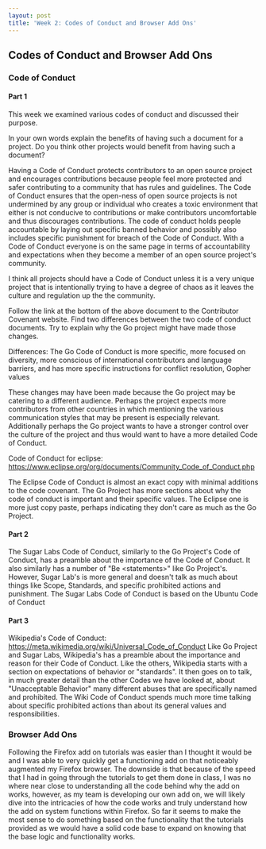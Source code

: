 ```yaml
---
layout: post
title: 'Week 2: Codes of Conduct and Browser Add Ons'
---
```


## Codes of Conduct and Browser Add Ons

### Code of Conduct
#### Part 1
This week we examined various codes of conduct and discussed their purpose.

In your own words explain the benefits of having such a document for a project. Do you think other projects would benefit from having such a document?

Having a Code of Conduct protects contributors to an open source project and encourages contributions because people feel more protected and safer contributing to a community that has rules and guidelines. The Code of Conduct ensures that the open-ness of open source projects is not undermined by any group or individual who creates a toxic environment that either is not conducive to contributions or make contributors uncomfortable and thus discourages contributions. The code of conduct holds people accountable by laying out specific banned behavior and possibly also includes specific punishment for breach of the Code of Conduct. With a Code of Conduct everyone is on the same page in terms of accountability and expectations when they become a member of an open source project's community.
<!--end_excerpt-->
I think all projects should have a Code of Conduct unless it is a very unique project that is intentionally trying to have a degree of chaos as it leaves the culture and regulation up the the community.


Follow the link at the bottom of the above document to the Contributor Covenant website. Find two differences between the two code of conduct documents. Try to explain why the Go project might have made those changes.

Differences:
The Go Code of Conduct is more specific, more focused on diversity, more conscious of international contributors and language barriers, and has more specific instructions for conflict resolution, Gopher values

These changes may have been made because the Go project may be catering to a different audience. Perhaps the project expects more contributors from other countries in which mentioning the various communication styles that may be present is especially relevant. Additionally perhaps the Go project wants to have a stronger control over the culture of the project and thus would want to have a more detailed Code of Conduct.



Code of Conduct for eclipse: https://www.eclipse.org/org/documents/Community_Code_of_Conduct.php

The Eclipse Code of Conduct is almost an exact copy with minimal additions to the code covenant. The Go Project has more sections about why the code of conduct is important and their specific values. The Eclipse one is more just copy paste, perhaps indicating they don't care as much as the Go Project.


#### Part 2

The Sugar Labs Code of Conduct, similarly to the Go Project's Code of Conduct, has a preamble about the importance of the Code of Conduct. It also similarly has a number of "Be \<statements>" like Go Project's. However, Sugar Lab's is more general and doesn't talk as much about things like Scope, Standards, and specific prohibited actions and punishment.
The Sugar Labs Code of Conduct is based on the Ubuntu Code of Conduct


#### Part 3
Wikipedia's Code of Conduct: https://meta.wikimedia.org/wiki/Universal_Code_of_Conduct
Like Go Project and Sugar Labs, Wikipedia's has a preamble about the importance and reason for their Code of Conduct. Like the others, Wikipedia starts with a section on expectations of behavior or "standards". It then goes on to talk, in much greater detail than the other Codes we have looked at, about "Unacceptable Behavior" many different abuses that are specifically named and prohibited. The Wiki Code of Conduct spends much more time talking about specific prohibited actions than about its general values and responsibilities.

### Browser Add Ons
Following the Firefox add on tutorials was easier than I thought it would be and I was able to very quickly get a functioning add on that noticeably augmented my Firefox browser. The downside is that because of the speed that I had in going through the tutorials to get them done in class, I was no where near close to understanding all the code behind why the add on works, however, as my team is developing our own add on, we will likely dive into the intricacies of how the code works and truly understand how the add on system functions within Firefox. So far it seems to make the most sense to do something based on the functionality that the tutorials provided as we would have a solid code base to expand on knowing that the base logic and functionality works.